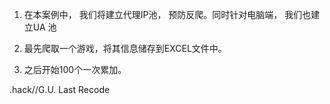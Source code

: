 1. 在本案例中， 我们将建立代理IP池， 预防反爬。同时针对电脑端， 我们也建立UA 池

2. 最先爬取一个游戏，将其信息储存到EXCEL文件中。
3. 之后开始100个一次累加。

.hack//G.U. Last Recode


